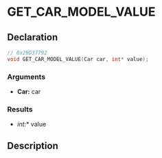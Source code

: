 # GET_CAR_MODEL_VALUE

## Declaration
```cpp
// 0x29D37792
void GET_CAR_MODEL_VALUE(Car car, int* value);
```

### Arguments
- **Car:** car

### Results
- **int*:** value

## Description
